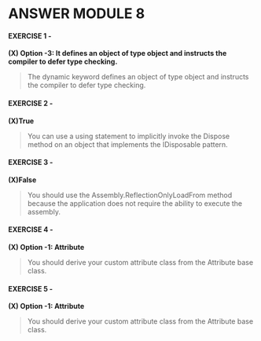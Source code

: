 # ANSWER MODULE 8

#### EXERCISE 1 -

**(X) Option -3: It defines an object of type object and instructs the compiler to defer type checking.**

>The dynamic keyword defines an object of type object and instructs the compiler to defer type checking.

#### EXERCISE 2 - 

**(X)True**
>You can use a using statement to implicitly invoke the Dispose method on an object that implements the IDisposable pattern.

#### EXERCISE 3 - 

**(X)False**
>You should use the Assembly.ReflectionOnlyLoadFrom method because the application does not require the ability to execute the assembly.

#### EXERCISE 4 - 

**(X) Option -1: Attribute**
>You should derive your custom attribute class from the Attribute base class.

#### EXERCISE 5 - 

**(X) Option -1: Attribute**

>You should derive your custom attribute class from the Attribute base class.